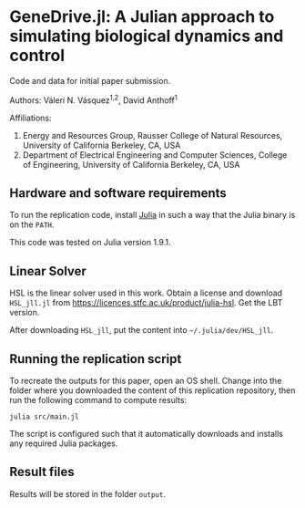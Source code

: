 # GeneDrive.jl: A Julian approach to simulating biological dynamics and control

Code and data for initial paper submission.

Authors: Váleri N. Vásquez<sup>1,2</sup>, David Anthoff<sup>1</sup>

Affiliations: 
1. Energy and Resources Group, Rausser College of Natural Resources, University of California Berkeley, CA, USA
2. Department of Electrical Engineering and Computer Sciences, College of Engineering, University of California Berkeley, CA, USA

## Hardware and software requirements

To run the replication code, install [Julia](http://julialang.org/) in such a way that the Julia binary is on the `PATH`. 

This code was tested on Julia version 1.9.1.

## Linear Solver

HSL is the linear solver used in this work. Obtain a license and download `HSL_jll.jl` from https://licences.stfc.ac.uk/product/julia-hsl. Get the LBT version.

After downloading `HSL_jll`, put the content into `~/.julia/dev/HSL_jll`.

## Running the replication script

To recreate the outputs for this paper, open an OS shell. Change into the folder where you downloaded the content of this replication repository, then run the following command to compute results:

```
julia src/main.jl
```

The script is configured such that it automatically downloads and installs any required Julia packages.

## Result files

Results will be stored in the folder `output`.
